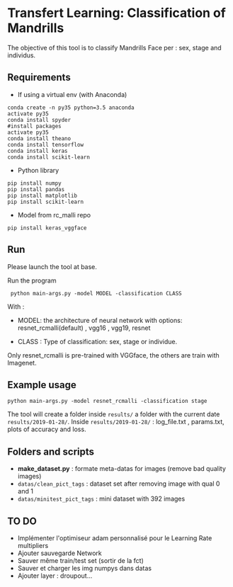 # Transfert Learning: Classification of Mandrills

The objective of this tool is to classify Mandrills Face per : sex, stage and individus.


## Requirements

* If using a virtual env (with Anaconda)

```
conda create -n py35 python=3.5 anaconda
activate py35
conda install spyder
#install packages
activate py35
conda install theano
conda install tensorflow
conda install keras
conda install scikit-learn
```

 * Python library

```
pip install numpy
pip install pandas
pip install matplotlib
pip install scikit-learn
```

* Model from rc_malli repo

```
pip install keras_vggface
 ```

## Run

Please launch the tool at base.

Run the program
```
 python main-args.py -model MODEL -classification CLASS
 ```

With :

- MODEL: the architecture of neural network with options: resnet_rcmalli(default) , vgg16 , vgg19, resnet

- CLASS : Type of classification: sex, stage or individue.

Only resnet_rcmalli is pre-trained with VGGface, the others are train with Imagenet.

## Example usage


```
python main-args.py -model resnet_rcmalli -classification stage
```

 The tool will create a folder inside `results/` a folder with the current date `results/2019-01-28/`.
 Inside `results/2019-01-28/` : log_file.txt , params.txt, plots of accuracy and loss.

 ## Folders and scripts

* **make_dataset.py** : formate meta-datas for images (remove bad quality images)
* `datas/clean_pict_tags` : dataset set after removing image with qual 0 and 1
* `datas/minitest_pict_tags` : mini dataset with 392 images



 ## TO DO

 * Implémenter l'optimiseur adam personnalisé pour le Learning Rate multipliers
 * Ajouter sauvegarde Network
 * Sauver même train/test set (sortir de la fct)
 * Sauver et charger les img numpys dans datas
 * Ajouter layer : droupout...
